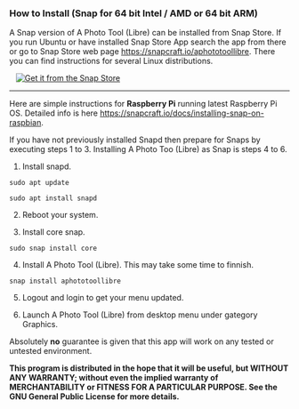 ### How to Install (Snap for 64 bit Intel / AMD or 64 bit ARM)

A Snap version of A Photo Tool (Libre) can be installed from Snap Store. 
If you run Ubuntu or have installed Snap Store App search the app from there or go to Snap Store web page https://snapcraft.io/aphototoollibre.
There you can find instructions for several Linux distributions.


&nbsp;&nbsp; [![Get it from the Snap Store](https://snapcraft.io/static/images/badges/en/snap-store-white.svg)](https://snapcraft.io/aphototoollibre)


***


Here are simple instructions for **Raspberry Pi** running latest Raspberry Pi OS. 
Detailed info is here https://snapcraft.io/docs/installing-snap-on-raspbian.

If you have not previously installed Snapd then prepare for Snaps by executing steps 1 to 3. Installing A Photo Too (Libre) as Snap is steps 4 to 6.

1. Install snapd.
```
sudo apt update
```
```
sudo apt install snapd
```

2. Reboot your system.

3. Install core snap.
```
sudo snap install core
```

4. Install A Photo Tool (Libre). This may take some time to finnish.
```
snap install aphototoollibre
```

5. Logout and login to get your menu updated.

6. Launch A Photo Tool (Libre) from desktop menu under gategory Graphics.




Absolutely **no** guarantee is given that this app will work on any tested or untested environment.

**This program is distributed in the hope that it will be useful, but WITHOUT ANY WARRANTY; without even the implied warranty of
MERCHANTABILITY or FITNESS FOR A PARTICULAR PURPOSE. See the GNU General Public License for more details.**
